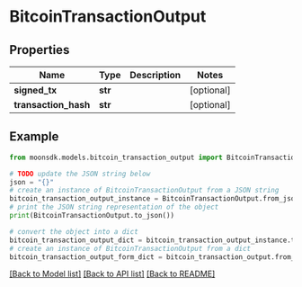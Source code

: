 # BitcoinTransactionOutput

## Properties

| Name                  | Type    | Description | Notes       |
| --------------------- | ------- | ----------- | ----------- |
| **signed\_tx**        | **str** |             | \[optional] |
| **transaction\_hash** | **str** |             | \[optional] |

## Example

```python
from moonsdk.models.bitcoin_transaction_output import BitcoinTransactionOutput

# TODO update the JSON string below
json = "{}"
# create an instance of BitcoinTransactionOutput from a JSON string
bitcoin_transaction_output_instance = BitcoinTransactionOutput.from_json(json)
# print the JSON string representation of the object
print(BitcoinTransactionOutput.to_json())

# convert the object into a dict
bitcoin_transaction_output_dict = bitcoin_transaction_output_instance.to_dict()
# create an instance of BitcoinTransactionOutput from a dict
bitcoin_transaction_output_form_dict = bitcoin_transaction_output.from_dict(bitcoin_transaction_output_dict)
```

[\[Back to Model list\]](./#documentation-for-models) [\[Back to API list\]](./#documentation-for-api-endpoints) [\[Back to README\]](./)
